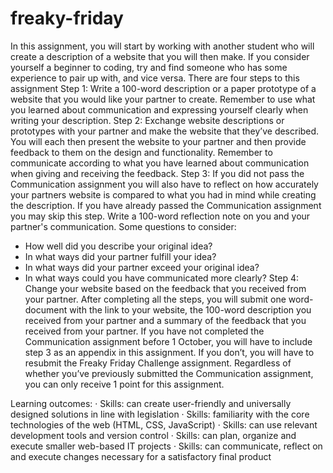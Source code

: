 # freaky-friday


In this assignment, you will start by working with another student who will create a description of a website that you will then make. If you consider yourself a beginner to coding, try and find someone who has some experience to pair up with, and vice versa. There are four steps to this assignment
Step 1: Write a 100-word description or a paper prototype of a website that you would like your partner to create. Remember to use what you learned about communication and expressing yourself clearly when writing your description.
Step 2: Exchange website descriptions or prototypes with your partner and make the website that they’ve described. You will each then present the website to your partner and then provide feedback to them on the design and functionality. Remember to communicate according to what you have learned about communication when giving and receiving the feedback.
Step 3: If you did not pass the Communication assignment you will also have to reflect on how accurately your partners website is compared to what you had in mind while creating the description. If you have already passed the Communication assignment you may skip this step. Write a 100-word reflection note on you and your partner's communication. Some questions to consider:
-	How well did you describe your original idea?
-	In what ways did your partner fulfill your idea?
-	In what ways did your partner exceed your original idea?
-	In what ways could you have communicated more clearly?
Step 4: Change your website based on the feedback that you received from your partner.
After completing all the steps, you will submit one word-document with the link to your website, the 100-word description you received from your partner and a summary of the feedback that you received from your partner. If you have not completed the Communication assignment before 1 October, you will have to include step 3 as an appendix in this assignment. If you don’t, you will have to resubmit the Freaky Friday Challenge assignment. Regardless of whether you’ve previously submitted the Communication assignment, you can only receive 1 point for this assignment.


Learning outcomes:
·   	Skills: can create user-friendly and universally designed solutions in line with legislation
·   	Skills: familiarity with the core technologies of the web (HTML, CSS, JavaScript)
·   	Skills: can use relevant development tools and version control
·   	Skills: can plan, organize and execute smaller web-based IT projects
·   	Skills: can communicate, reflect on and execute changes necessary for a satisfactory final product

